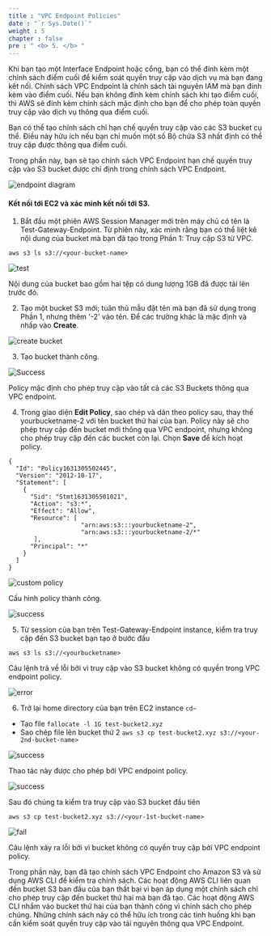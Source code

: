 ```yaml
---
title : "VPC Endpoint Policies"
date : "`r Sys.Date()`"
weight : 5
chapter : false
pre : " <b> 5. </b> "
---
```


Khi bạn tạo một Interface Endpoint  hoặc cổng, bạn có thể đính kèm một chính sách điểm cuối để kiểm soát quyền truy cập vào dịch vụ mà bạn đang kết nối. Chính sách VPC Endpoint là chính sách tài nguyên IAM mà bạn đính kèm vào điểm cuối. Nếu bạn không đính kèm chính sách khi tạo điểm cuối, thì AWS sẽ đính kèm chính sách mặc định cho bạn để cho phép toàn quyền truy cập vào dịch vụ thông qua điểm cuối.

Bạn có thể tạo chính sách chỉ hạn chế quyền truy cập vào các S3 bucket cụ thể. Điều này hữu ích nếu bạn chỉ muốn một số Bộ chứa S3 nhất định có thể truy cập được thông qua điểm cuối.

Trong phần này, bạn sẽ tạo chính sách VPC Endpoint hạn chế quyền truy cập vào S3 bucket được chỉ định trong chính sách VPC Endpoint.

![endpoint diagram](/images/5-policy/s3-bucket-policy.png?featherlight=false&width=90pc)

#### Kết nối tới EC2 và xác minh kết nối tới S3. 

1. Bắt đầu một phiên AWS Session Manager mới trên máy chủ có tên là Test-Gateway-Endpoint. Từ phiên này, xác minh rằng bạn có thể liệt kê nội dung của bucket mà bạn đã tạo trong Phần 1: Truy cập S3 từ VPC.

```
aws s3 ls s3://<your-bucket-name>
```
![test](/images/5-policy/test1.png?featherlight=false&width=90pc)

Nội dung của bucket bao gồm hai tệp có dung lượng 1GB đã được tải lên trước đó.

2. Tạo một bucket S3 mới; tuân thủ mẫu đặt tên mà bạn đã sử dụng trong Phần 1, nhưng thêm '-2' vào tên. Để các trường khác là mặc định và nhấp vào **Create**.

![create bucket](/images/5-policy/create-bucket.png?featherlight=false&width=90pc)

3. Tạo bucket thành công.

![Success](/images/5-policy/create-bucket-success.png?featherlight=false&width=90pc)

Policy mặc định cho phép truy cập vào tất cả các S3 Buckets thông qua VPC endpoint.

4. Trong giao diện **Edit Policy**, sao chép và dán theo policy sau, thay thế yourbucketname-2 với tên bucket thứ hai của bạn. Policy này sẽ cho phép truy cập đến bucket mới thông qua VPC endpoint, nhưng không cho phép truy cập đến các bucket còn lại. Chọn **Save** để kích hoạt policy.


```
{
  "Id": "Policy1631305502445",
  "Version": "2012-10-17",
  "Statement": [
    {
      "Sid": "Stmt1631305501021",
      "Action": "s3:*",
      "Effect": "Allow",
      "Resource": [
      				"arn:aws:s3:::yourbucketname-2",
       				"arn:aws:s3:::yourbucketname-2/*"
       ],
      "Principal": "*"
    }
  ]
}
```

![custom policy](/images/5-policy/policy2.png?featherlight=false&width=90pc)

Cấu hình policy thành công.

![success](/images/5-policy/success.png?featherlight=false&width=90pc)

5. Từ session của bạn trên Test-Gateway-Endpoint instance, kiểm tra truy cập đến S3 bucket bạn tạo ở bước đầu

```
aws s3 ls s3://<yourbucketname>
```

Câu lệnh trả về lỗi bởi vì truy cập vào S3 bucket không có quyền trong VPC endpoint policy.

![error](/images/5-policy/error.png?featherlight=false&width=90pc)

6. Trở lại home directory của bạn trên EC2 instance ```cd~```

+ Tạo file ```fallocate -l 1G test-bucket2.xyz ```
+ Sao chép file lên bucket thứ  2 ```aws s3 cp test-bucket2.xyz s3://<your-2nd-bucket-name>```

![success](/images/5-policy/test2.png?featherlight=false&width=90pc)

Thao tác này được cho phép bởi VPC endpoint policy.

![success](/images/5-policy/test2-success.png?featherlight=false&width=90pc)

Sau đó chúng ta kiểm tra truy cập vào S3 bucket đầu tiên

 ```aws s3 cp test-bucket2.xyz s3://<your-1st-bucket-name>```

 ![fail](/images/5-policy/test2-fail.png?featherlight=false&width=90pc)

 Câu lệnh xảy ra lỗi bởi vì bucket không có quyền truy cập bởi VPC endpoint policy.

Trong phần này, bạn đã tạo chính sách VPC Endpoint cho Amazon S3 và sử dụng AWS CLI để kiểm tra chính sách. Các hoạt động AWS CLI liên quan đến bucket S3 ban đầu của bạn thất bại vì bạn áp dụng một chính sách chỉ cho phép truy cập đến bucket thứ hai mà bạn đã tạo. Các hoạt động AWS CLI nhắm vào bucket thứ hai của bạn thành công vì chính sách cho phép chúng. Những chính sách này có thể hữu ích trong các tình huống khi bạn cần kiểm soát quyền truy cập vào tài nguyên thông qua VPC Endpoint.
